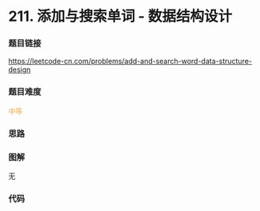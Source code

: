# 211. 添加与搜索单词 - 数据结构设计

### 题目链接

https://leetcode-cn.com/problems/add-and-search-word-data-structure-design

### 题目难度

<font color=#F0AD4E>中等</font>

### 思路



### 图解

无

### 代码

```python
```
